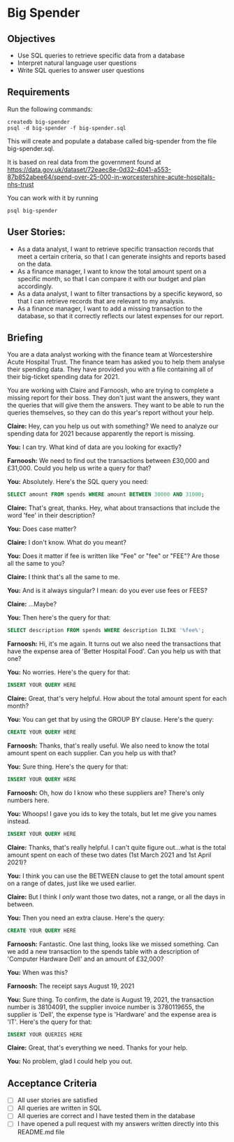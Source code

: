 # Big Spender

## Objectives

- Use SQL queries to retrieve specific data from a database
- Interpret natural language user questions
- Write SQL queries to answer user questions

## Requirements

Run the following commands:

```
createdb big-spender
psql -d big-spender -f big-spender.sql
```

This will create and populate a database called big-spender from the file big-spender.sql.

It is based on real data from the government found at
https://data.gov.uk/dataset/72eaec8e-0d32-4041-a553-87b852abee64/spend-over-25-000-in-worcestershire-acute-hospitals-nhs-trust

You can work with it by running

```
psql big-spender
```

## User Stories:

- As a data analyst, I want to retrieve specific transaction records that meet a certain criteria, so that I can generate insights and reports based on the data.
- As a finance manager, I want to know the total amount spent on a specific month, so that I can compare it with our budget and plan accordingly.
- As a data analyst, I want to filter transactions by a specific keyword, so that I can retrieve records that are relevant to my analysis.
- As a finance manager, I want to add a missing transaction to the database, so that it correctly reflects our latest expenses for our report.

## Briefing

You are a data analyst working with the finance team at Worcestershire Acute Hospital Trust. The finance team has asked you to help them analyse their spending data. They have provided you with a file containing all of their big-ticket spending data for 2021.

You are working with Claire and Farnoosh, who are trying to complete a missing report for their boss. They don't just want the answers, they want the queries that will give them the answers. They want to be able to run the queries themselves, so they can do this year's report without your help.

**Claire:** Hey, can you help us out with something? We need to analyze our spending data for 2021 because apparently the report is missing.

**You:** I can try. What kind of data are you looking for exactly?

**Farnoosh:** We need to find out the transactions between £30,000 and £31,000. Could you help us write a query for that?

**You:** Absolutely. Here's the SQL query you need:

```sql
SELECT amount FROM spends WHERE amount BETWEEN 30000 AND 31000;
```

**Claire:** That's great, thanks. Hey, what about transactions that include the word 'fee' in their description?

**You:** Does case matter?

**Claire:** I don't know. What do you meant?

**You:** Does it matter if fee is written like "Fee" or "fee" or "FEE"? Are those all the same to you?

**Claire:** I think that's all the same to me.

**You:** And is it always singular? I mean: do you ever use fees or FEES?

**Claire:** ...Maybe?

**You:** Then here's the query for that:

```sql
SELECT description FROM spends WHERE description ILIKE '%fee%';
```

**Farnoosh:** Hi, it's me again. It turns out we also need the transactions that have the expense area of 'Better Hospital Food'. Can you help us with that one?

**You:** No worries. Here's the query for that:

```sql
INSERT YOUR QUERY HERE
```

**Claire:** Great, that's very helpful. How about the total amount spent for each month?

**You:** You can get that by using the GROUP BY clause. Here's the query:

```sql
CREATE YOUR QUERY HERE
```

**Farnoosh:** Thanks, that's really useful. We also need to know the total amount spent on each supplier. Can you help us with that?

**You:** Sure thing. Here's the query for that:

```sql
INSERT YOUR QUERY HERE
```

**Farnoosh:** Oh, how do I know who these suppliers are? There's only numbers here.

**You:** Whoops! I gave you ids to key the totals, but let me give you names instead.

```sql
INSERT YOUR QUERY HERE
```

**Claire:** Thanks, that's really helpful. I can't quite figure out...what is the total amount spent on each of these two dates (1st March 2021 and 1st April 2021)?

**You:** I think you can use the BETWEEN clause to get the total amount spent on a range of dates, just like we used earlier.

**Claire:** But I think I _only_ want those two dates, not a range, or all the days in between.

**You:** Then you need an extra clause. Here's the query:

```sql
CREATE YOUR QUERY HERE
```

**Farnoosh:** Fantastic. One last thing, looks like we missed something. Can we add a new transaction to the spends table with a description of 'Computer Hardware Dell' and an amount of £32,000?

**You:** When was this?

**Farnoosh:** The receipt says August 19, 2021

**You:** Sure thing. To confirm, the date is August 19, 2021, the transaction number is 38104091, the supplier invoice number is 3780119655, the supplier is 'Dell', the expense type is 'Hardware' and the expense area is 'IT'. Here's the query for that:

```sql
INSERT YOUR QUERIES HERE

```

**Claire:** Great, that's everything we need. Thanks for your help.

**You:** No problem, glad I could help you out.

## Acceptance Criteria

- [ ] All user stories are satisfied
- [ ] All queries are written in SQL
- [ ] All queries are correct and I have tested them in the database
- [ ] I have opened a pull request with my answers written directly into this README.md file
